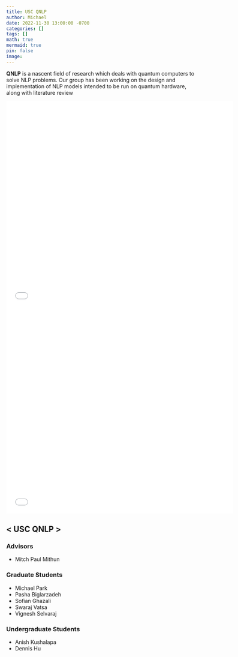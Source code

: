 ```yaml
---
title: USC QNLP
author: Michael
date: 2022-11-30 13:00:00 -0700
categories: []
tags: []
math: true
mermaid: true
pin: false
image:
---
```


**QNLP** is a nascent field of research which deals with quantum computers to solve NLP problems.
Our group has been working on the design and implementation of NLP models intended to be run on quantum hardware, along with literature review

<iframe width="120%" height="550px" src="/files/lambeq_presentation.pdf" frameborder="0" allow="accelerometer; autoplay; encrypted-media; gyroscope; picture-in-picture" allowfullscreen></iframe>

<iframe width="120%" height="550px" src="/files/Quantum_Boltzmann_Machine.pdf" frameborder="0" allow="accelerometer; autoplay; encrypted-media; gyroscope; picture-in-picture" allowfullscreen></iframe>

## < USC QNLP >

### Advisors
* Mitch Paul Mithun

### Graduate Students
* Michael Park
* Pasha Biglarzadeh
* Sofian Ghazali
* Swaraj Vatsa
* Vignesh Selvaraj

### Undergraduate Students
* Anish Kushalapa
* Dennis Hu
